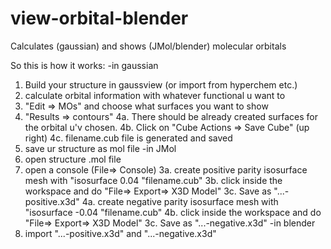 # view-orbital-blender
Calculates (gaussian) and shows (JMol/blender) molecular orbitals

So this is how it works:
-in gaussian
1. Build your structure in gaussview (or import from hyperchem etc.)
2. calculate orbital information with whatever functional u want to
3. "Edit => MOs" and choose what surfaces you want to show
4. "Results => contours"
4a. There should be already created surfaces for the orbital u'v chosen.
4b. Click on "Cube Actions => Save Cube" (up right)
4c. filename.cub file is generated and saved
5. save ur structure as mol file
-in JMol
1. open structure .mol file
2. open a console (File=> Console)
3a. create positive parity isosurface mesh with "isosurface 0.04 "filename.cub"
3b. click inside the workspace and do "File=> Export=> X3D Model"
3c. Save as "...-positive.x3d"
4a. create negative parity isosurface mesh with "isosurface -0.04 "filename.cub"
4b. click inside the workspace and do "File=> Export=> X3D Model"
3c. Save as "...-negative.x3d"
-in blender
1. import "...-positive.x3d" and "...-negative.x3d"
